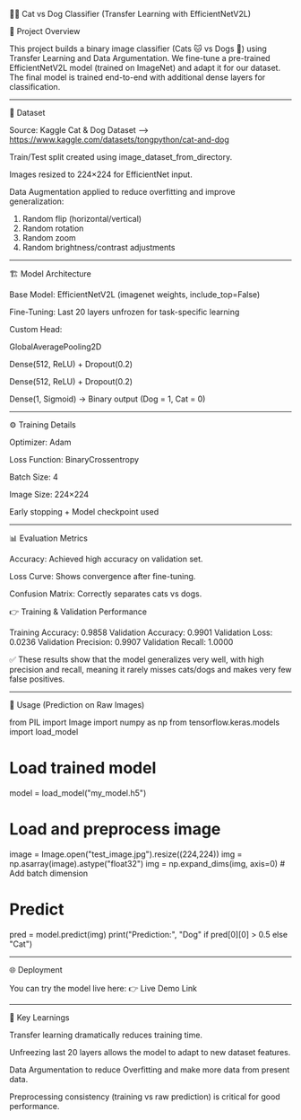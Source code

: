 🐶🐱 Cat vs Dog Classifier (Transfer Learning with EfficientNetV2L)

📌 Project Overview

This project builds a binary image classifier (Cats 🐱 vs Dogs 🐶) using Transfer Learning and Data Argumentation.
We fine-tune a pre-trained EfficientNetV2L model (trained on ImageNet) and adapt it for our dataset.
The final model is trained end-to-end with additional dense layers for classification.


---

📂 Dataset

Source: Kaggle Cat & Dog Dataset --> https://www.kaggle.com/datasets/tongpython/cat-and-dog

Train/Test split created using image_dataset_from_directory.

Images resized to 224×224 for EfficientNet input.

Data Augmentation applied to reduce overfitting and improve generalization:

1) Random flip (horizontal/vertical)
2) Random rotation
3) Random zoom
4) Random brightness/contrast adjustments


---

🏗 Model Architecture

Base Model: EfficientNetV2L (imagenet weights, include_top=False)

Fine-Tuning: Last 20 layers unfrozen for task-specific learning

Custom Head:

GlobalAveragePooling2D

Dense(512, ReLU) + Dropout(0.2)

Dense(512, ReLU) + Dropout(0.2)

Dense(1, Sigmoid) → Binary output (Dog = 1, Cat = 0)




---

⚙ Training Details

Optimizer: Adam

Loss Function: BinaryCrossentropy

Batch Size: 4

Image Size: 224×224

Early stopping + Model checkpoint used



---

📊 Evaluation Metrics

Accuracy: Achieved high accuracy on validation set.

Loss Curve: Shows convergence after fine-tuning.

Confusion Matrix: Correctly separates cats vs dogs.


👉 Training & Validation Performance

Training Accuracy: 0.9858
Validation Accuracy: 0.9901
Validation Loss: 0.0236
Validation Precision: 0.9907
Validation Recall: 1.0000

✅ These results show that the model generalizes very well, with high precision and recall, meaning it rarely misses cats/dogs and makes very few false positives.


---

🚀 Usage (Prediction on Raw Images)

from PIL import Image
import numpy as np
from tensorflow.keras.models import load_model

# Load trained model
model = load_model("my_model.h5")

# Load and preprocess image
image = Image.open("test_image.jpg").resize((224,224))
img = np.asarray(image).astype("float32")
img = np.expand_dims(img, axis=0)  # Add batch dimension

# Predict
pred = model.predict(img)
print("Prediction:", "Dog" if pred[0][0] > 0.5 else "Cat")


---

🌐 Deployment

You can try the model live here:
👉 Live Demo Link


---

📌 Key Learnings

Transfer learning dramatically reduces training time.

Unfreezing last 20 layers allows the model to adapt to new dataset features.

Data Argumentation to reduce Overfitting and make more data from present data.

Preprocessing consistency (training vs raw prediction) is critical for good performance.




